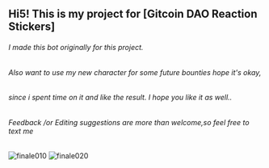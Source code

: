 
## **Hi5! This is my project for [Gitcoin DAO Reaction Stickers]** 
###### I made this bot originally for this project. 
###### Also want to use my new character for some future bounties hope it's okay,
###### since i spent time on it and like the result. I hope you like it as well..
###### Feedback /or Editing suggestions are more than welcome,so feel free to text me

![finale010](https://user-images.githubusercontent.com/83480661/151657314-07d50d4b-37a7-4a7c-80f0-e8201e9a6611.png)
![finale020](https://user-images.githubusercontent.com/83480661/151657313-5d82f181-25aa-4bc1-b5a3-5cfa6e5d5b76.png)


